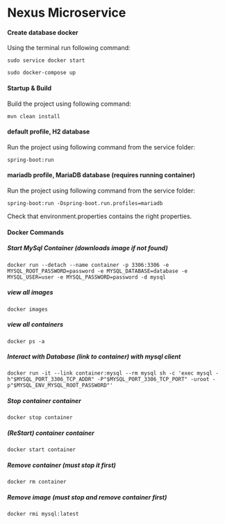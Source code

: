 # Nexus Microservice

#### Create database docker

Using the terminal run following command:

``
sudo service docker start
``

``
sudo docker-compose up
``

#### Startup & Build

Build the project using following command:

``
mvn clean install
`` 

#### default profile, H2 database 

Run the project using following command from the service folder:

``
spring-boot:run
``

#### mariadb profile, MariaDB database (requires running container)

Run the project using following command from the service folder:

``
spring-boot:run -Dspring-boot.run.profiles=mariadb 
``

Check that environment.properties contains the right properties.


#### Docker Commands

##### Start MySql Container (downloads image if not found)
``
docker run --detach --name container -p 3306:3306 -e MYSQL_ROOT_PASSWORD=password -e MYSQL_DATABASE=database -e MYSQL_USER=user -e MYSQL_PASSWORD=password -d mysql
``

##### view all images
``
docker images
``

##### view all containers
``
docker ps -a
``
##### Interact with Database (link to container) with mysql client
``
docker run -it --link container:mysql --rm mysql sh -c 'exec mysql -h"$MYSQL_PORT_3306_TCP_ADDR" -P"$MYSQL_PORT_3306_TCP_PORT" -uroot -p"$MYSQL_ENV_MYSQL_ROOT_PASSWORD"'
``
##### Stop container container
``
docker stop container
``
##### (ReStart) container container
``
docker start container
``
##### Remove container (must stop it first)
``
docker rm container
``
##### Remove image (must stop and remove container first)
``
docker rmi mysql:latest
``
